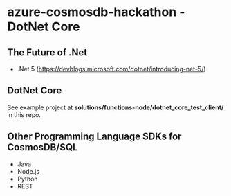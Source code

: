 # azure-cosmosdb-hackathon - DotNet Core

## The Future of .Net

- .Net 5 (https://devblogs.microsoft.com/dotnet/introducing-net-5/)

## DotNet Core

See example project at **solutions/functions-node/dotnet_core_test_client/** in this repo.

## Other Programming Language SDKs for CosmosDB/SQL

- Java
- Node.js
- Python
- REST
